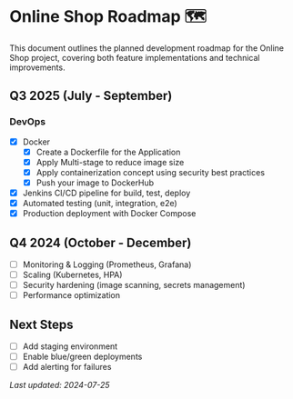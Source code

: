 # Online Shop Roadmap 🗺️

This document outlines the planned development roadmap for the Online Shop project, covering both feature implementations and technical improvements.

## Q3 2025 (July - September)

### DevOps
- [x] Docker
  - [x] Create a Dockerfile for the Application
  - [x] Apply Multi-stage to reduce image size
  - [x] Apply containerization concept using security best practices
  - [x] Push your image to DockerHub
- [x] Jenkins CI/CD pipeline for build, test, deploy
- [x] Automated testing (unit, integration, e2e)
- [x] Production deployment with Docker Compose

## Q4 2024 (October - December)
- [ ] Monitoring & Logging (Prometheus, Grafana)
- [ ] Scaling (Kubernetes, HPA)
- [ ] Security hardening (image scanning, secrets management)
- [ ] Performance optimization

## Next Steps
- [ ] Add staging environment
- [ ] Enable blue/green deployments
- [ ] Add alerting for failures

_Last updated: 2024-07-25_

